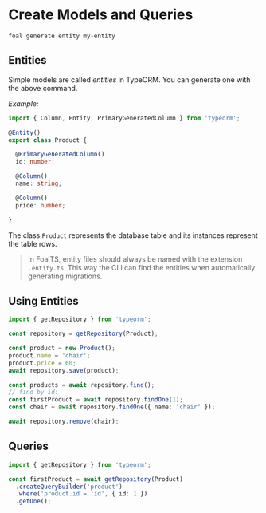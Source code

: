 # Create Models and Queries

```shell
foal generate entity my-entity
```

## Entities

Simple models are called *entities* in TypeORM. You can generate one with the above command.

*Example:*
```typescript
import { Column, Entity, PrimaryGeneratedColumn } from 'typeorm';

@Entity()
export class Product {

  @PrimaryGeneratedColumn()
  id: number;

  @Column()
  name: string;

  @Column()
  price: number;

}

```

The class `Product` represents the database table and its instances represent the table rows.

> In FoalTS, entity files should always be named with the extension `.entity.ts`. This way the CLI can find the entities when automatically generating migrations.

## Using Entities

```typescript
import { getRepository } from 'typeorm';

const repository = getRepository(Product);

const product = new Product();
product.name = 'chair';
product.price = 60;
await repository.save(product);

const products = await repository.find();
// find by id:
const firstProduct = await repository.findOne(1);
const chair = await repository.findOne({ name: 'chair' });

await repository.remove(chair);
```

## Queries

```typescript
import { getRepository } from 'typeorm';

const firstProduct = await getRepository(Product)
  .createQueryBuilder('product')
  .where('product.id = :id', { id: 1 })
  .getOne();
```
